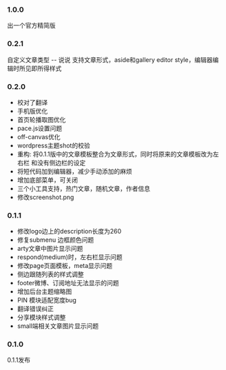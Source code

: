 ### 1.0.0
出一个官方精简版


### 0.2.1
自定义文章类型 -- 说说
支持文章形式，aside和gallery
editor style，编辑器编辑时所见即所得样式

### 0.2.0
* 校对了翻译
* 手机版优化
* 首页轮播取图优化
* pace.js设置问题
* off-canvas优化
* wordpress主题shot的校验
* 重构: 将0.1.1版中的文章模板整合为文章形式，同时将原来的文章模板改为左右栏 和没有侧边栏的设定
* 将短代码加到编辑器，减少手动添加的麻烦
* 增加底部菜单，可关闭 
* 三个小工具支持，热门文章，随机文章，作者信息
* 修改screenshot.png

### 0.1.1
* 修改logo边上的description长度为260
* 修复submenu 边框颜色问题
* arty文章中图片显示问题
* respond(medium)时，左右栏显示问题
* 修改page页面模板，meta显示问题
* 侧边跟随列表的样式调整
* footer微博、订阅地址无法显示的问题
* 增加后台主题缩略图
* PIN 模块适配宽度bug
* 翻译错误纠正
* 分享模块样式调整
* small端相关文章图片显示问题

### 0.1.0
0.1.1发布
